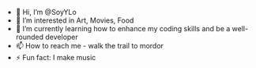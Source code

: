 - 👋 Hi, I’m @SoyYLo
- 👀 I’m interested in Art, Movies, Food
- 🌱 I’m currently learning how to enhance my coding skills and be a well-rounded developer
- 📫 How to reach me - walk the trail to mordor
- ⚡ Fun fact: I make music 

<!---
SoyYLo/SoyYLo is a ✨ special ✨ repository because its `README.md` (this file) appears on your GitHub profile.
You can click the Preview link to take a look at your changes.
--->
